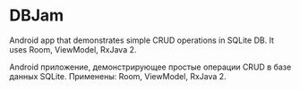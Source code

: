 # DBJam

Android app that demonstrates simple CRUD operations in SQLite DB. It uses Room, ViewModel, RxJava 2.

Android приложение, демонстрирующее простые операции CRUD в базе данных SQLite. Применены: Room, ViewModel, RxJava 2.
